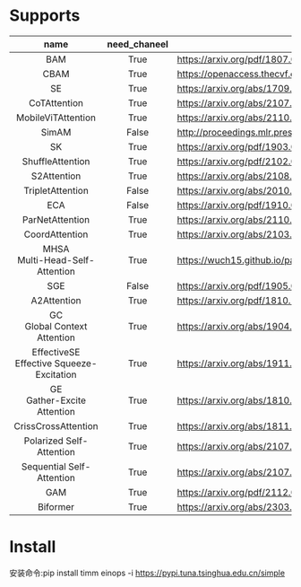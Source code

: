 # Supports
| name | need_chaneel | paper |
| :----:| :----: | ---- |
| BAM | True | https://arxiv.org/pdf/1807.06514.pdf |
| CBAM | True | https://openaccess.thecvf.com/content_ECCV_2018/papers/Sanghyun_Woo_Convolutional_Block_Attention_ECCV_2018_paper.pdf |
| SE | True | https://arxiv.org/abs/1709.01507 |
| CoTAttention | True | https://arxiv.org/abs/2107.12292 |
| MobileViTAttention | True | https://arxiv.org/abs/2110.02178 |
| SimAM | False | http://proceedings.mlr.press/v139/yang21o/yang21o.pdf |
| SK | True | https://arxiv.org/pdf/1903.06586.pdf |
| ShuffleAttention | True | https://arxiv.org/pdf/2102.00240.pdf |
| S2Attention | True | https://arxiv.org/abs/2108.01072 |
| TripletAttention | False | https://arxiv.org/abs/2010.03045 |
| ECA | False | https://arxiv.org/pdf/1910.03151.pdf |
| ParNetAttention | True | https://arxiv.org/abs/2110.07641 |
| CoordAttention | True | https://arxiv.org/abs/2103.02907 |
| MHSA<br>Multi-Head-Self-Attention | True | https://wuch15.github.io/paper/EMNLP2019-NRMS.pdf |
| SGE | False | https://arxiv.org/pdf/1905.09646.pdf |
| A2Attention | True | https://arxiv.org/pdf/1810.11579.pdf |
| GC<br>Global Context Attention | True | https://arxiv.org/abs/1904.11492 |
| EffectiveSE<br>Effective Squeeze-Excitation | True | https://arxiv.org/abs/1911.06667 |
| GE<br>Gather-Excite Attention | True | https://arxiv.org/abs/1810.12348 |
| CrissCrossAttention | True | https://arxiv.org/abs/1811.11721 |
| Polarized Self-Attention | True | https://arxiv.org/abs/2107.00782 |
| Sequential Self-Attention | True | https://arxiv.org/abs/2107.00782 |
| GAM | True | https://arxiv.org/pdf/2112.05561v1.pdf |
| Biformer | True | https://arxiv.org/abs/2303.08810 |


# Install
安装命令:pip install timm einops -i https://pypi.tuna.tsinghua.edu.cn/simple
